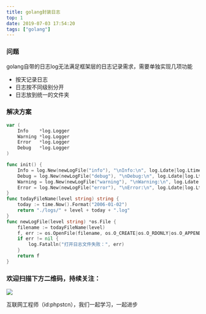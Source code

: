```yaml
---
title: golang封装日志
top: 1
date: 2019-07-03 17:54:20
tags: ["golang"]
---
```


### 问题
golang自带的日志log无法满足框架层的日志记录需求，需要单独实现几项功能
- 按天记录日志
- 日志按不同级别分开
- 日志放到统一的文件夹

### 解决方案

```go
var (
	Info    *log.Logger
	Warning *log.Logger
	Error   *log.Logger
	Debug   *log.Logger
)

func init() {
	Info = log.New(newLogFile("info"), "\nInfo:\n", log.Ldate|log.Ltime|log.Llongfile)
	Debug = log.New(newLogFile("debug"), "\nDebug:\n", log.Ldate|log.Ltime|log.Llongfile)
	Warning = log.New(newLogFile("warning"), "\nWarning:\n", log.Ldate|log.Ltime|log.Llongfile)
	Error = log.New(newLogFile("error"), "\nError:\n", log.Ldate|log.Ltime|log.Llongfile)
}
func todayFileName(level string) string {
	today := time.Now().Format("2006-01-02")
	return "./logs/" + level + today + ".log"
}
func newLogFile(level string) *os.File {
	filename := todayFileName(level)
	f, err := os.OpenFile(filename, os.O_CREATE|os.O_RDONLY|os.O_APPEND, 0777)
	if err != nil {
		log.Fatalln("打开日志文件失败：", err)
	}
	return f
}
```

### 欢迎扫描下方二维码，持续关注：
![](http://ww1.sinaimg.cn/large/a616b9a4gy1g4xzv954a4j20760763yo.jpg)

互联网工程师（id:phpstcn），我们一起学习，一起进步